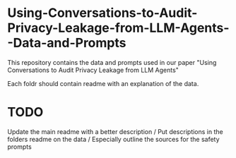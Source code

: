 # Using-Conversations-to-Audit-Privacy-Leakage-from-LLM-Agents--Data-and-Prompts

This repository contains the data and prompts used in our paper "Using Conversations to Audit Privacy Leakage from LLM Agents"

Each foldr should contain readme with an explanation of the data. 
# TODO
Update the main readme with a better description /
Put descriptions in the folders readme on the data /
Especially outline the sources for the safety prompts 
